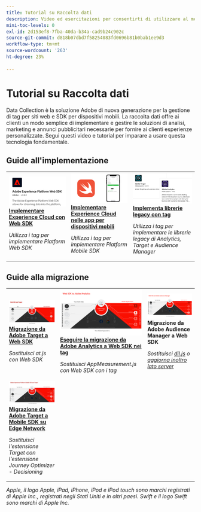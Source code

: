 ```yaml
---
title: Tutorial su Raccolta dati
description: Video ed esercitazioni per consentirti di utilizzare al meglio Data Collection
mini-toc-levels: 0
exl-id: 2d153ef8-7fba-40da-b34a-cad9b24c902c
source-git-commit: d818b07dbd7f58254083fd0696b81b0bab1ee9d3
workflow-type: tm+mt
source-wordcount: '263'
ht-degree: 23%

---
```


# Tutorial su Raccolta dati

Data Collection è la soluzione Adobe di nuova generazione per la gestione di tag per siti web e SDK per dispositivi mobili. La raccolta dati offre ai clienti un modo semplice di implementare e gestire le soluzioni di analisi, marketing e annunci pubblicitari necessarie per fornire ai clienti esperienze personalizzate. Segui questi video e tutorial per imparare a usare questa tecnologia fondamentale.

<div id="recs-overview-body-1"></div>
<div id="recs-overview-body-2"></div>
<div id="recs-overview-body-3"></div>
<div id="recs-overview-body-4"></div>
<div id="recs-overview-body-5"></div>
<div id="recs-overview-body-6"></div>

<div id="staff-picks-section">

## Guide all&#39;implementazione

<table>
<tr>
  <td>
    <a href="https://experienceleague.adobe.com/it/docs/platform-learn/implement-web-sdk/overview" target="_blank">
      <img alt="Implementare Adobe Experience Cloud con Web SDK" src="assets/thumb_websdk.png" />
    </a>
    <div>
      <a href="https://experienceleague.adobe.com/it/docs/platform-learn/implement-web-sdk/overview" target="_blank">
    <strong>Implementare Experience Cloud con Web SDK</strong>
    </a>
    </div>
    <p>
    <em>Utilizza i tag per implementare Platform Web SDK</em>
    <p>
  </td>
  <td>
    <a href="https://experienceleague.adobe.com/en/docs/platform-learn/implement-mobile-sdk/overview" target="_blank">
      <img alt="Implementazione nelle app per dispositivi mobili" src="assets/thumb_swift.png" />
    </a>
    <div>
      <a href="https://experienceleague.adobe.com/en/docs/platform-learn/implement-mobile-sdk/overview" target="_blank">
    <strong>Implementare Experience Cloud nelle app per dispositivi mobili</strong>
    </a>
    </div>
    <p>
    <em>Utilizza i tag per implementare Platform Mobile SDK</em>
    <p>
  </td>
  <td>
    <a href="https://experienceleague.adobe.com/en/docs/platform-learn/migrate-target-to-websdk/introduction" target="_blank">
      <img alt="Migrazione da Target a Web SDK" src="assets/thumb_legacy.png" />
    </a>
    <div>
      <a href="https://experienceleague.adobe.com/en/docs/platform-learn/migrate-target-to-websdk/introduction" target="_blank">
    <strong>Implementa librerie legacy con tag</strong>
    </a>
    </div>
    <p>
    <em>Utilizza i tag per implementare le librerie legacy di Analytics, Target e Audience Manager</em>
    <p>
  </td>
</tr>
</table>

## Guide alla migrazione

<table>
<tr>
  <td>
    <a href="https://experienceleague.adobe.com/en/docs/platform-learn/migrate-target-to-websdk/introduction" target="_blank">
      <img alt="Migrazione da Target a Web SDK" src="assets/thumb_targetWebSdk.jpg" />
    </a>
    <div>
      <a href="https://experienceleague.adobe.com/en/docs/platform-learn/migrate-target-to-websdk/introduction" target="_blank">
    <strong>Migrazione da Adobe Target a Web SDK</strong>
    </a>
    </div>
    <p>
    <em>Sostituisci at.js con Web SDK</em>
    <p>
  </td>
  <td>
    <a href="https://experienceleague.adobe.com/it/docs/platform-learn/migrate-analytics-to-websdk/migration-to-websdk-overview" target="_blank">
      <img alt="Implementare Adobe Experience Cloud con Web SDK" src="assets/thumb_analyticsWebSdk.png" />
    </a>
    <div>
      <a href="https://experienceleague.adobe.com/it/docs/platform-learn/migrate-analytics-to-websdk/migration-to-websdk-overview" target="_blank">
    <strong>Eseguire la migrazione da Adobe Analytics a Web SDK nei tag</strong>
    </a>
    </div>
    <p>
    <em>Sostituisci AppMeasurement.js con Web SDK con i tag</em>
    <p>
  </td>
  <td>
      <img alt="Migrazione da Target a Web SDK" src="assets/thumb_aamWebSdk.png" />
    </a>
    <div>
      <strong>Migrazione da Adobe Audience Manager a Web SDK</strong>
    </div>
    <p>
    <em>Sostituisci <a href="https://experienceleague.adobe.com/it/docs/audience-manager/user-guide/migrate-to-web-sdk/dil-extension-to-web-sdk" target="_blank">dil.js</a> o <a href="https://experienceleague.adobe.com/it/docs/audience-manager/user-guide/migrate-to-web-sdk/appmeasurement-to-web-sdk" target="_blank">aggiorna inoltro lato server</a></em>
    <p>
  </td>
</tr>
<tr>
  <td>
    <a href="https://experienceleague.adobe.com/it/docs/platform-learn/migrate-target-to-mobile-sdk-decisioning/overview" target="_blank">
      <img alt="Migrazione da Target a Mobile SDK su Edge Network" src="assets/thumb_targetMobileSdk.jpg" />
    </a>
    <div>
      <a href="https://experienceleague.adobe.com/it/docs/platform-learn/migrate-target-to-mobile-sdk-decisioning/overview" target="_blank">
    <strong>Migrazione da Adobe Target a Mobile SDK su Edge Network</strong>
    </a>
    </div>
    <p>
    <em>Sostituisci l'estensione Target con l'estensione Journey Optimizer - Decisioning</em>
    <p>
  </td>
  <td>
  </td>
  <td>
  </td>
  </tr>
</table>

</div>

*Apple, il logo Apple, iPad, iPhone, iPod e iPod touch sono marchi registrati di Apple Inc., registrati negli Stati Uniti e in altri paesi. Swift e il logo Swift sono marchi di Apple Inc.*
